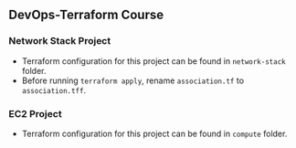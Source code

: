 ## DevOps-Terraform Course


### Network Stack Project
* Terraform configuration for this project can be found in `network-stack` folder.
* Before running `terraform apply`, rename `association.tf` to `association.tff`.



### EC2 Project
* Terraform configuration for this project can be found in `compute` folder.
